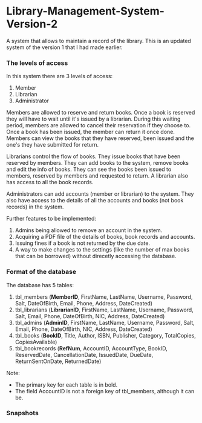 # Library-Management-System-Version-2

A system that allows to maintain a record of the library. This is an updated system of the version 1 that I had made earlier.

### The levels of access
In this system there are 3 levels of access:
1. Member
2. Librarian
3. Administrator

Members are allowed to reserve and return books. Once a book is reserved they will have to wait until it's issued by a librarian. During this waiting period, members are allowed 
to cancel their reservation if they choose to. Once a book has been issued, the member can return it once done. Members can view the books that they have reserved, been issued and
the one's they have submitted for return.

Librarians control the flow of books. They issue books that have been reserved by members. They can add books to the system, remove books and edit the info of books. They can see 
the books been issued to members, reserved by members and requested to return. A librarian also has access to all the book records.

Administrators can add accounts (member or librarian) to the system. They also have access to the details of all the accounts and books (not book records) in the system.


Further features to be implemented:
1. Admins being allowed to remove an account in the system.
2. Acquiring a PDF file of the details of books, book records and accounts.
3. Issuing fines if a book is not returned by the due date.
4. A way to make changes to the settings (like the number of max books that can be borrowed) without direcetly accessing the database.



### Format of the database

The database has 5 tables:
1. tbl_members (**MemberID**, FirstName, LastName, Username, Password, Salt, DateOfBirth, Email, Phone, Address, DateCreated)
2. tbl_librarians (**LibrarianID**, FirstName, LastName, Username, Password, Salt, Email, Phone, DateOfBirth, NIC, Address, DateCreated)
3. tbl_admins (**AdminID**, FirstName, LastName, Username, Password, Salt, Email, Phone, DateOfBirth, NIC, Address, DateCreated)
4. tbl_books (**BookID**, Title, Author, ISBN, Publisher, Category, TotalCopies, CopiesAvailable)
5. tbl_bookrecords (**RefNum**, AccountID, AccountType, BookID, ReservedDate, CancellationDate, IssuedDate, DueDate, ReturnSentOnDate, ReturnedDate)

Note: 
- The primary key for each table is in bold. 
- The field AccountID is not a foreign key of tbl_members, although it can be.



### Snapshots







